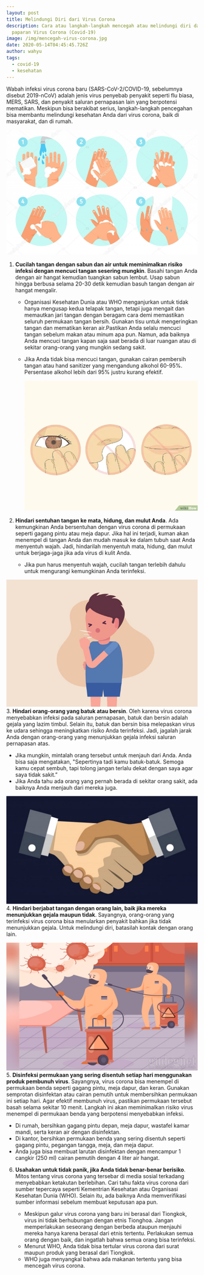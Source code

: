 ```yaml
---
layout: post
title: Melindungi Diri dari Virus Corona
description: Cara atau langkah-langkah mencegah atau melindungi diri dari
  paparan Virus Corona (Covid-19)
image: /img/mencegah-virus-corona.jpg
date: 2020-05-14T04:45:45.726Z
author: wahyu
tags:
  - covid-19
  - kesehatan
---
```

Wabah infeksi virus corona baru (SARS-CoV-2/COVID-19, sebelumnya disebut 2019-nCoV) adalah jenis virus penyebab penyakit seperti flu biasa, MERS, SARS, dan penyakit saluran pernapasan lain yang berpotensi mematikan. Meskipun bisa berakibat serius, langkah-langkah pencegahan bisa membantu melindungi kesehatan Anda dari virus corona, baik di masyarakat, dan di rumah.

![Mencuci tangan dengan sabun](/img/galuh-ilustrasi-mencuci-tangan-berita1.png "Mencuci tangan dengan sabun")
1. **Cucilah tangan dengan sabun dan air untuk meminimalkan risiko infeksi dengan mencuci tangan sesering mungkin**. Basahi tangan Anda dengan air hangat kemudian tuangkan sabun lembut. Usap sabun hingga berbusa selama 20-30 detik kemudian basuh tangan dengan air hangat mengalir.  

   * Organisasi Kesehatan Dunia atau WHO menganjurkan untuk tidak hanya mengusap kedua telapak tangan, tetapi juga mengait dan memautkan jari tangan dengan beragam cara demi memastikan seluruh permukaan tangan bersih. Gunakan tisu untuk mengeringkan tangan dan mematikan keran air.Pastikan Anda selalu mencuci tangan sebelum makan atau minum apa pun. Namun, ada baiknya Anda mencuci tangan kapan saja saat berada di luar ruangan atau di sekitar orang-orang yang mungkin sedang sakit.
   * Jika Anda tidak bisa mencuci tangan, gunakan cairan pembersih tangan atau hand sanitizer yang mengandung alkohol 60-95%. Persentase alkohol lebih dari 95% justru kurang efektif.

     ![Jauhkan tangan dari mata hidung dan mulut](/img/v4-728px-prevent-coronavirus-step-2-version-2.jpg.jpg "Jauhkan tangan dari mata hidung dan mulut")
2. **Hindari sentuhan tangan ke mata, hidung, dan mulut Anda**. Ada kemungkinan Anda bersentuhan dengan virus corona di permukaan seperti gagang pintu atau meja dapur. Jika hal ini terjadi, kuman akan menempel di tangan Anda dan mudah masuk ke dalam tubuh saat Anda menyentuh wajah. Jadi, hindarilah menyentuh mata, hidung, dan mulut untuk berjaga-jaga jika ada virus di kulit Anda. 

   * Jika pun harus menyentuh wajah, cucilah tangan terlebih dahulu untuk mengurangi kemungkinan Anda terinfeksi.

![Hindari orang-orang yang batuk atau bersin](/img/hindari-batuk.jpg "Hindari orang-orang yang batuk atau bersin")
3. **Hindari orang-orang yang batuk atau bersin**. Oleh karena virus corona menyebabkan infeksi pada saluran pernapasan, batuk dan bersin adalah gejala yang lazim timbul. Selain itu, batuk dan bersin bisa melepaskan virus ke udara sehingga meningkatkan risiko Anda terinfeksi. Jadi, jagalah jarak Anda dengan orang-orang yang menunjukkan gejala infeksi saluran pernapasan atas. 

   * Jika mungkin, mintalah orang tersebut untuk menjauh dari Anda. Anda bisa saja mengatakan, "Sepertinya tadi kamu batuk-batuk. Semoga kamu cepat sembuh, tapi tolong jangan terlalu dekat dengan saya agar saya tidak sakit.”
   * Jika Anda tahu ada orang yang pernah berada di sekitar orang sakit, ada baiknya Anda menjauh dari mereka juga.

![Hindari berjabat tangan dengan orang lain](/img/jabat-tangan-1.jpg "Hindari berjabat tangan dengan orang lain")
4. **Hindari berjabat tangan dengan orang lain, baik jika mereka menunjukkan gejala maupun tidak**. Sayangnya, orang-orang yang terinfeksi virus corona bisa menularkan penyakit bahkan jika tidak menunjukkan gejala. Untuk melindungi diri, batasilah kontak dengan orang lain.  

![Disinfeksi permukaan yang sering disentuh](/img/20200325063219.jpg "Disinfeksi permukaan yang sering disentuh")
5. **Disinfeksi permukaan yang sering disentuh setiap hari menggunakan produk pembunuh virus**. Sayangnya, virus corona bisa menempel di permukaan benda seperti gagang pintu, meja dapur, dan keran. Gunakan semprotan disinfektan atau cairan pemutih untuk membersihkan permukaan ini setiap hari. Agar efektif membunuh virus, pastikan permukaan tersebut basah selama sekitar 10 menit. Langkah ini akan meminimalkan risiko virus menempel di permukaan benda yang berpotensi menyebabkan infeksi.

   * Di rumah, bersihkan gagang pintu depan, meja dapur, wastafel kamar mandi, serta keran air dengan disinfektan.
   * Di kantor, bersihkan permukaan benda yang sering disentuh seperti gagang pintu, pegangan tangga, meja, dan meja dapur.
   * Anda juga bisa membuat larutan disinfektan dengan mencampur 1 cangkir (250 ml) cairan pemutih dengan 4 liter air hangat.
6. **Usahakan untuk tidak panik, jika Anda tidak benar-benar berisiko**. Mitos tentang virus corona yang tersebar di media sosial terkadang menyebabkan ketakutan berlebihan. Cari tahu fakta virus corona dari sumber tepercaya seperti Kementrian Kesehatan atau Organisasi Kesehatan Dunia (WHO). Selain itu, ada baiknya Anda memverifikasi sumber informasi sebelum membuat keputusan apa pun. 

   * Meskipun galur virus corona yang baru ini berasal dari Tiongkok, virus ini tidak berhubungan dengan etnis Tionghoa. Jangan memperlakukan seseorang dengan berbeda ataupun menjauhi mereka hanya karena berasal dari etnis tertentu. Perlakukan semua orang dengan baik, dan ingatlah bahwa semua orang bisa terinfeksi.
   * Menurut WHO, Anda tidak bisa tertular virus corona dari surat maupun produk yang berasal dari Tiongkok.
   * WHO juga menyangkal bahwa ada makanan tertentu yang bisa mencegah virus corona.